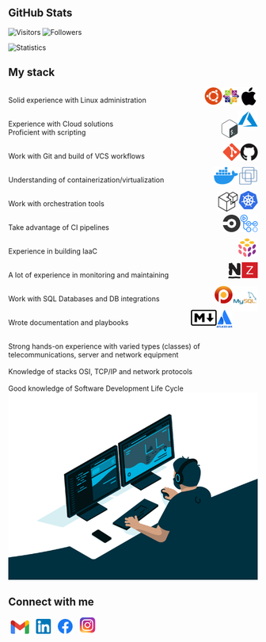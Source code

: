 ## GitHub Stats

![Visitors](https://visitor-badge.glitch.me/badge?page_id=dima-diachenko&left_text=Visitors)
![Followers](https://img.shields.io/github/followers/dima-diachenko?label=Followers&style=flat-square)

![Statistics](https://github-readme-stats.vercel.app/api?username=dima-diachenko&count_private=true&show_icons=true&theme=default&hide=contribs,prs,stars&custom_title=Statistics)
## My stack

<img src="assets/MacOS.png" alt="MacOS" height="36" align="right"/><img src="assets/CentOS.png" alt="CentOS" height="36" align="right"/><img src="assets/Ubuntu.png" alt="Ubuntu" height="35" align="right"/>
<br>
Solid experience with Linux administration

<img src="assets/Azure.png" alt="Azure" height="31" align="right"/>
<br>
Experience with Cloud solutions


<img src="assets/Bash.png" alt="Bash" height="37" align="right"/>
<br>
Proficient with scripting

<img src="assets/GitHub.png" alt="GitHub" height="35" align="right"/><img src="assets/Git.png" alt="Git" height="35" align="right"/>
<br>
Work with Git and build of VCS workflows

<img src="assets/VMware.png" alt="VMware" height="35" align="right"/><img src="assets/Docker.png" alt="Docker" height="35" align="right"/>
<br>
Understanding of containerization/virtualization

<img src="assets/Kubernetes.png" alt="Kubernetes" height="37" align="right"/><img src="assets/Saltstack.png" alt="Saltstack" height="42" align="right"/>
<br>
Work with orchestration tools

<img src="assets/GHactions.png" alt="GHactions" height="35" align="right"/><img src="assets/CircleCI.png" alt="CircleCI" height="35" align="right"/>
<br>
Take advantage of CI pipelines

<img src="assets/Pulumi.png" alt="Pulumi" height="37" align="right"/>
<br>
Experience in building IaaC

<img src="assets/Zabbix.png" alt="Zabbix" height="32" align="right"/><img src="assets/Nagios.png" alt="Nagios" height="34" align="right"/>
<br>
A lot of experience in monitoring and maintaining

<img src="assets/MySQL.png" alt="MySQL" height="51" align="right"/><img src="assets/Percona.png" alt="Percona" height="35" align="right"/>
<br>
Work with SQL Databases and DB integrations

<img src="assets/Atlassian.png" alt="Atlassian" height="37" align="right"/><img src="assets/Markdown.png" alt="Markdown" height="32" align="right"/>
<br>
Wrote documentation and playbooks

<br>
Strong hands-on experience with varied types (classes) of telecommunications, server and network equipment

<br>
<br>
Knowledge of stacks OSI, TCP/IP and network protocols

<br>
<br>
Good knowledge of Software Development Life Cycle

<img src="assets/code.gif" alt="code"/>

## Connect with me

<a href="mailto:mr.dmitriy.diachenko@gmail.com" target="blank"><img src="assets/Gmail.png" alt="mr.dmitriy.diachenko@gmail.com" height="27.5" hspace="5"/></a>
<a href="https://linkedin.com/in/dmitriy-diachenko-96a312176" target="blank"><img src="assets/Linkedin.png" alt="dmitriy-diachenko-96a312176" height="30" hspace="5"/></a>
<a href="https://fb.com/DiachenkoDima" target="blank"><img src="assets/Facebook.png" alt="DiachenkoDima" height="30" hspace="5"/></a>
<a href="https://instagram.com/_dima_diachenko" target="blank"><img src="assets/Instagram.png" alt="_dima_diachenko" height="35" hspace="5"/></a>